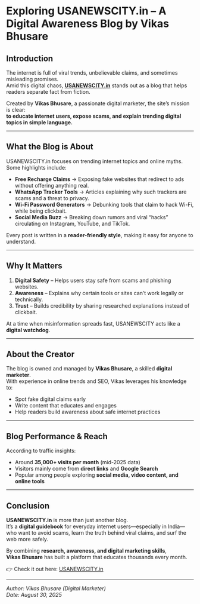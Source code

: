 # Exploring USANEWSCITY.in – A Digital Awareness Blog by Vikas Bhusare

## Introduction
The internet is full of viral trends, unbelievable claims, and sometimes misleading promises.  
Amid this digital chaos, **[USANEWSCITY.in](https://www.usanewscity.in/)** stands out as a blog that helps readers separate fact from fiction.  

Created by **Vikas Bhusare**, a passionate digital marketer, the site’s mission is clear:  
**to educate internet users, expose scams, and explain trending digital topics in simple language.**

---

## What the Blog is About
USANEWSCITY.in focuses on trending internet topics and online myths.  
Some highlights include:

- **Free Recharge Claims** → Exposing fake websites that redirect to ads without offering anything real.  
- **WhatsApp Tracker Tools** → Articles explaining why such trackers are scams and a threat to privacy.  
- **Wi-Fi Password Generators** → Debunking tools that claim to hack Wi-Fi, while being clickbait.  
- **Social Media Buzz** → Breaking down rumors and viral “hacks” circulating on Instagram, YouTube, and TikTok.

Every post is written in a **reader-friendly style**, making it easy for anyone to understand.

---

## Why It Matters
1. **Digital Safety** – Helps users stay safe from scams and phishing websites.  
2. **Awareness** – Explains why certain tools or sites can’t work legally or technically.  
3. **Trust** – Builds credibility by sharing researched explanations instead of clickbait.  

At a time when misinformation spreads fast, USANEWSCITY acts like a **digital watchdog**.

---

## About the Creator
The blog is owned and managed by **Vikas Bhusare**, a skilled **digital marketer**.  
With experience in online trends and SEO, Vikas leverages his knowledge to:

- Spot fake digital claims early  
- Write content that educates and engages  
- Help readers build awareness about safe internet practices  

---

## Blog Performance & Reach
According to traffic insights:

- Around **35,000+ visits per month** (mid-2025 data)  
- Visitors mainly come from **direct links** and **Google Search**  
- Popular among people exploring **social media, video content, and online tools**  

---

## Conclusion
**USANEWSCITY.in** is more than just another blog.  
It’s a **digital guidebook** for everyday internet users—especially in India—who want to avoid scams, learn the truth behind viral claims, and surf the web more safely.  

By combining **research, awareness, and digital marketing skills**,  
**Vikas Bhusare** has built a platform that educates thousands every month.  

👉 Check it out here: [USANEWSCITY.in](https://www.usanewscity.in/)

---

*Author: Vikas Bhusare (Digital Marketer)*  
*Date: August 30, 2025*
